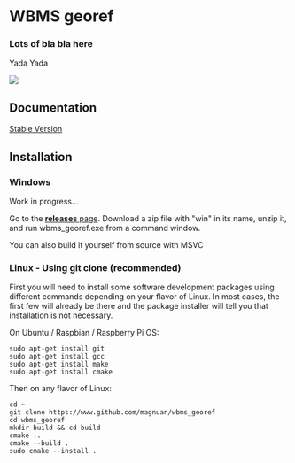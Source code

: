 # WBMS georef #

### Lots of bla bla here ###

Yada Yada

![](example_picture.png)


## Documentation ##

[Stable Version](https://github.com/magnuan/wbms_georef/tree/master/doc)


## Installation ##

### Windows ###
Work in progress...

Go to the [**releases** page](https://github.com/magnuan/wbms_georef/releases).   Download a zip file with "win" in its name, unzip it, and run wbms_georef.exe from a command window.

You can also build it yourself from source with MSVC

### Linux - Using git clone (recommended) ###

First you will need to install some software development packages using different commands depending on your flavor of Linux.
In most cases, the first few  will already be there and the package installer will tell you that installation is not necessary.

On Ubuntu / Raspbian / Raspberry Pi OS:

    sudo apt-get install git
    sudo apt-get install gcc
    sudo apt-get install make
    sudo apt-get install cmake

Then on any flavor of Linux:

	cd ~
	git clone https://www.github.com/magnuan/wbms_georef
	cd wbms_georef
	mkdir build && cd build
	cmake ..
	cmake --build .
	sudo cmake --install .


